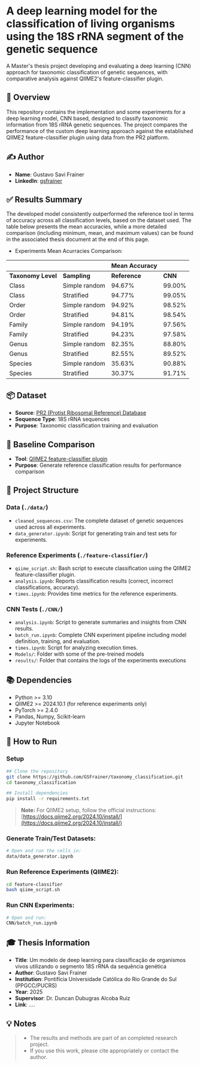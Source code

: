# A deep learning model for the classification of living organisms using the 18S rRNA segment of the genetic sequence

A Master's thesis project developing and evaluating a deep learning (CNN) approach for taxonomic classification of genetic sequences, with comparative analysis against QIIME2's feature-classifier plugin.

## 📖 Overview

This repository contains the implementation and some experiments for a deep learning model, CNN based, designed to classify taxonomic information from 18S rRNA genetic sequences. The project compares the performance of the custom deep learning approach against the established QIIME2 feature-classifier plugin using data from the PR2 platform.

## ✍️ Author

- **Name**: Gustavo Savi Frainer
- **LinkedIn**: [gsfrainer](https://www.linkedin.com/in/gsfrainer/)

## ✅ Results Summary

The developed model consistently outperformed the reference tool in terms of accuracy across all classification levels, based on the dataset used. The table below presents the mean accuracies, while a more detailed comparison (including minimum, mean, and maximum values) can be found in the associated thesis document at the end of this page.

* Experiments Mean Acurracies Comparison:

|                   |                   | Mean Accuracy |               |
|-------------------|-------------------|---------------|---------------|
|**Taxonomy Level** | **Sampling**      | **Reference** | **CNN**       |
|Class              | Simple random     | 94.67%        | 99.00%        |
|Class              | Stratified        | 94.77%        | 99.05%        |
|Order              | Simple random     | 94.92%        | 98.52%        |
|Order              | Stratified        | 94.81%        | 98.54%        |
|Family             | Simple random     | 94.19%        | 97.56%        |
|Family             | Stratified        | 94.23%        | 97.58%        |
|Genus              | Simple random     | 82.35%        | 88.80%        |
|Genus              | Stratified        | 82.55%        | 89.52%        |
|Species            | Simple random     | 35.63%        | 90.88%        |
|Species            | Stratified        | 30.37%        | 91.71%        |



## 📦 Dataset

- **Source**: [PR2 (Protist Ribosomal Reference) Database](https://pr2-database.org/)
- **Sequence Type**: 18S rRNA sequences
- **Purpose**: Taxonomic classification training and evaluation

## 🔬 Baseline Comparison
- **Tool**: [QIIME2 feature-classifier plugin](https://docs.qiime2.org/2024.10/tutorials/feature-classifier/)
- **Purpose**: Generate reference classification results for performance comparison


## 📁 Project Structure

### Data (`./data/`)

- `cleaned_sequences.csv`: The complete dataset of genetic sequences used across all experiments.
- `data_generator.ipynb`: Script for generating train and test sets for experiments.


### Reference Experiments (`./feature-classifier/`)

- `qiime_script.sh`: Bash script to execute classification using the QIIME2 feature-classifier plugin.
- `analysis.ipynb`: Reports classification results (correct, incorrect classifications, accuracy).
- `times.ipynb`: Provides time metrics for the reference experiments.


### CNN Tests (`./CNN/`)

- `analysis.ipynb`: Script to generate summaries and insights from CNN results.
- `batch_run.ipynb`: Complete CNN experiment pipeline including model definition, training, and evaluation.
- `times.ipynb`: Script for analyzing execution times.
- `Models/`: Folder with some of the pre-treined models
- `results/`: Folder that contains the logs of the experiments executions


## 📚 Dependencies

* Python >= 3.10
* QIIME2 >= 2024.10.1 (for reference experiments only)
* PyTorch >= 2.4.0
* Pandas, Numpy, Scikit-learn
* Jupyter Notebook


## 🚀 How to Run

### Setup
```bash
## Clone the repository
git clone https://github.com/GSFrainer/taxonomy_classification.git
cd taxonomy_classification

## Install dependencies
pip install -r requirements.txt
```

> **Note:** 
> For QIIME2 setup, follow the official instructions:
> [https://docs.qiime2.org/2024.10/install/](https://docs.qiime2.org/2024.10/install/)

### Generate Train/Test Datasets:
   ```bash
   # Open and run the cells in:
   data/data_generator.ipynb
   ```

### Run Reference Experiments (QIIME2):
   ```bash
   cd feature-classifier
   bash qiime_script.sh
   ```

### Run CNN Experiments:

   ```bash
   # Open and run:
   CNN/batch_run.ipynb
   ```


## 🎓 Thesis Information

- **Title**: Um modelo de deep learning para classificação de organismos vivos utilizando o segmento 18S rRNA da sequência genética
- **Author**: Gustavo Savi Frainer
- **Institution**: Pontifícia Universidade Católica do Rio Grande do Sul (PPGCC/PUCRS)
- **Year**: 2025
- **Supervisor**: Dr. Duncan Dubugras Alcoba Ruiz
- **Link**: ....


## 💡 Notes

> * The results and methods are part of an completed research project.
> * If you use this work, please cite appropriately or contact the author.


